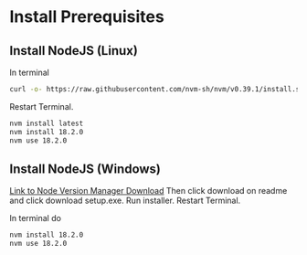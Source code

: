 # Install Prerequisites

## Install NodeJS (Linux)

In terminal

```bash
curl -o- https://raw.githubusercontent.com/nvm-sh/nvm/v0.39.1/install.sh | bash
```

Restart Terminal.

```bash
nvm install latest
nvm install 18.2.0
nvm use 18.2.0
```

## Install NodeJS (Windows)

[Link to Node Version Manager Download](https://github.com/coreybutler/nvm-windows#readme)
Then click download on readme and click download setup.exe. Run installer. Restart Terminal.

In terminal do

```bash
nvm install 18.2.0
nvm use 18.2.0
```
